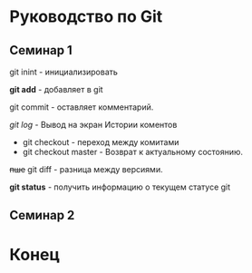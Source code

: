 # Руководство по Git

## Семинар 1
 git inint - инициализировать

**git add** - добавляет в git

 git commit - оставляет комментарий.

*git log* - Вывод на экран Истории коментов

* git checkout - переход между комитами
* git checkout master - Возврат к актуальному состоянию.

~~пше~~ git diff - разница между версиями.

__git status__ - получить информацию о текущем статусе git

## Семинар 2

# Конец

